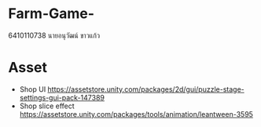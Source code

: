 ﻿# Farm-Game-
 6410110738 นายอนุวัฒน์ ขาวแก้ว
# Asset
  - Shop UI https://assetstore.unity.com/packages/2d/gui/puzzle-stage-settings-gui-pack-147389
  - Shop slice effect https://assetstore.unity.com/packages/tools/animation/leantween-3595 

